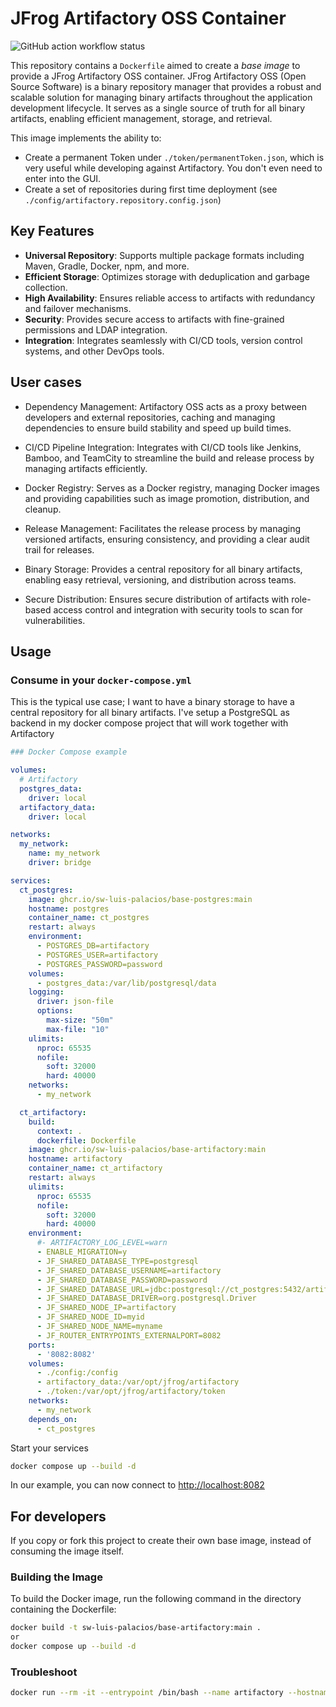 # JFrog Artifactory OSS Container

![GitHub action workflow status](https://github.com/SW-Luis-Palacios/base-netkit/actions/workflows/docker-publish.yml/badge.svg)

This repository contains a `Dockerfile` aimed to create a *base image* to provide a JFrog Artifactory OSS container. JFrog Artifactory OSS (Open Source Software) is a binary repository manager that provides a robust and scalable solution for managing binary artifacts throughout the application development lifecycle. It serves as a single source of truth for all binary artifacts, enabling efficient management, storage, and retrieval.

This image implements the ability to:

- Create a permanent Token under `./token/permanentToken.json`, which is very useful while developing against Artifactory. You don't even need to enter into the GUI.
- Create a set of repositories during first time deployment (see `./config/artifactory.repository.config.json`)

## Key Features

- **Universal Repository**: Supports multiple package formats including Maven, Gradle, Docker, npm, and more.
- **Efficient Storage**: Optimizes storage with deduplication and garbage collection.
- **High Availability**: Ensures reliable access to artifacts with redundancy and failover mechanisms.
- **Security**: Provides secure access to artifacts with fine-grained permissions and LDAP integration.
- **Integration**: Integrates seamlessly with CI/CD tools, version control systems, and other DevOps tools.

## User cases

- Dependency Management: Artifactory OSS acts as a proxy between developers and external repositories, caching and managing dependencies to ensure build stability and speed up build times.

- CI/CD Pipeline Integration: Integrates with CI/CD tools like Jenkins, Bamboo, and TeamCity to streamline the build and release process by managing artifacts efficiently.

- Docker Registry: Serves as a Docker registry, managing Docker images and providing capabilities such as image promotion, distribution, and cleanup.

- Release Management: Facilitates the release process by managing versioned artifacts, ensuring consistency, and providing a clear audit trail for releases.

- Binary Storage: Provides a central repository for all binary artifacts, enabling easy retrieval, versioning, and distribution across teams.

- Secure Distribution: Ensures secure distribution of artifacts with role-based access control and integration with security tools to scan for vulnerabilities.

## Usage

### Consume in your `docker-compose.yml`

This is the typical use case; I want to have a binary storage to have a central repository for all binary artifacts. I've setup a PostgreSQL as backend in my docker compose project that will work together with Artifactory

```yaml
### Docker Compose example

volumes:
  # Artifactory
  postgres_data:
    driver: local
  artifactory_data:
    driver: local

networks:
  my_network:
    name: my_network
    driver: bridge

services:
  ct_postgres:
    image: ghcr.io/sw-luis-palacios/base-postgres:main
    hostname: postgres
    container_name: ct_postgres
    restart: always
    environment:
      - POSTGRES_DB=artifactory
      - POSTGRES_USER=artifactory
      - POSTGRES_PASSWORD=password
    volumes:
      - postgres_data:/var/lib/postgresql/data
    logging:
      driver: json-file
      options:
        max-size: "50m"
        max-file: "10"
    ulimits:
      nproc: 65535
      nofile:
        soft: 32000
        hard: 40000
    networks:
      - my_network

  ct_artifactory:
    build:
      context: .
      dockerfile: Dockerfile
    image: ghcr.io/sw-luis-palacios/base-artifactory:main
    hostname: artifactory
    container_name: ct_artifactory
    restart: always
    ulimits:
      nproc: 65535
      nofile:
        soft: 32000
        hard: 40000
    environment:
      #- ARTIFACTORY_LOG_LEVEL=warn
      - ENABLE_MIGRATION=y
      - JF_SHARED_DATABASE_TYPE=postgresql
      - JF_SHARED_DATABASE_USERNAME=artifactory
      - JF_SHARED_DATABASE_PASSWORD=password
      - JF_SHARED_DATABASE_URL=jdbc:postgresql://ct_postgres:5432/artifactory
      - JF_SHARED_DATABASE_DRIVER=org.postgresql.Driver
      - JF_SHARED_NODE_IP=artifactory
      - JF_SHARED_NODE_ID=myid
      - JF_SHARED_NODE_NAME=myname
      - JF_ROUTER_ENTRYPOINTS_EXTERNALPORT=8082
    ports:
      - '8082:8082'
    volumes:
      - ./config:/config
      - artifactory_data:/var/opt/jfrog/artifactory
      - ./token:/var/opt/jfrog/artifactory/token
    networks:
      - my_network
    depends_on:
      - ct_postgres
```

Start your services

```sh
docker compose up --build -d
```

In our example, you can now connect to [http://localhost:8082](http://localhost:8082)

## For developers

If you copy or fork this project to create their own base image, instead of consuming the image itself.

### Building the Image

To build the Docker image, run the following command in the directory containing the Dockerfile:

```sh
docker build -t sw-luis-palacios/base-artifactory:main .
or
docker compose up --build -d
```

### Troubleshoot

```sh
docker run --rm -it --entrypoint /bin/bash --name artifactory --hostname artifactory sw-luis-palacios/base-artifactory:main
```
